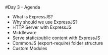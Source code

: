 #Day 3 - Agenda

* What is ExpressJS?
* Why should we use ExpressJS?
* HTTP Server with ExpressJS
* Middleware
* Serve static/public content with ExpressJS
* CommonJS (export-require) folder structure
* Custom Modules